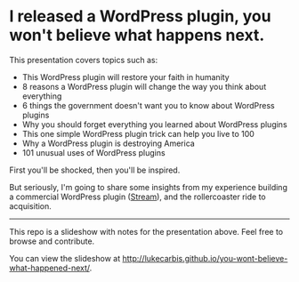 I released a WordPress plugin, you won't believe what happens next.
======================

This presentation covers topics such as:

- This WordPress plugin will restore your faith in humanity 
- 8 reasons a WordPress plugin will change the way you think about everything 
- 6 things the government doesn't want you to know about WordPress plugins 
- Why you should forget everything you learned about WordPress plugins 
- This one simple WordPress plugin trick can help you live to 100
- Why a WordPress plugin is destroying America 
- 101 unusual uses of WordPress plugins

First you'll be shocked, then you'll be inspired.

But seriously, I'm going to share some insights from my experience building a commercial WordPress plugin ([Stream](http://wp-stream.com)), and the rollercoaster ride to acquisition.

---

This repo is a slideshow with notes for the presentation above. Feel free to browse and contribute.

You can view the slideshow at http://lukecarbis.github.io/you-wont-believe-what-happened-next/.
